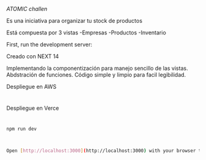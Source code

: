 <em>ATOMIC challen </em>

Es una iniciativa para organizar tu stock de productos

Está compuesta por 3 vistas
-Empresas
-Productos
-Inventario

First, run the development server:

Creado con NEXT 14

Implementando la componentización para manejo sencillo de las vistas.
Abdstración de funciones.
Código simple y limpio para facil legibilidad.

Despliegue en AWS

#

Despliegue en Verce

#

```bash
npm run dev



Open [http://localhost:3000](http://localhost:3000) with your browser to see the result.
```
